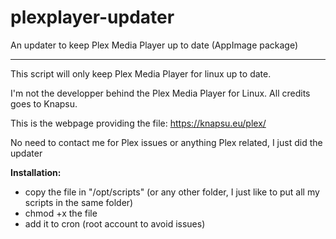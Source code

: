 # plexplayer-updater
An updater to keep Plex Media Player up to date (AppImage package)

----

This script will only keep Plex Media Player for linux up to date.

I'm not the developper behind the Plex Media Player for Linux. All credits goes to Knapsu.

This is the webpage providing the file: https://knapsu.eu/plex/

No need to contact me for Plex issues or anything Plex related, I just did the updater

**Installation:**
- copy the file in "/opt/scripts" (or any other folder, I just like to put all my scripts in the same folder)
- chmod +x the file
- add it to cron (root account to avoid issues)
